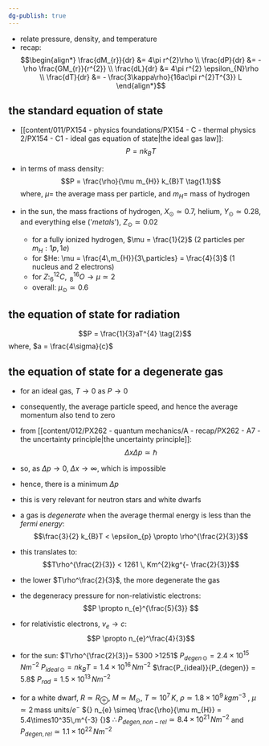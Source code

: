 ```yaml
---
dg-publish: true
---
```


- relate pressure, density, and temperature 
- recap: 
$$\begin{align*}
\frac{dM_{r}}{dr} &= 4\pi r^{2}\rho \\
\frac{dP}{dr} &= - \rho \frac{GM_{r}}{r^{2}} \\
\frac{dL}{dr} &= 4\pi r^{2} \epsilon_{N}\rho \\
\frac{dT}{dr} &= - \frac{3\kappa\rho}{16ac\pi r^{2}T^{3}} L
\end{align*}$$
## the standard equation of state
- [[content/011/PX154 - physics foundations/PX154 - C - thermal physics 2/PX154 - C1 - ideal gas equation of state\|the ideal gas law]]: 
$$P = nk_{B}T \tag{1}$$
- in terms of mass density: 
$$P = \frac{\rho}{\mu m_{H}} k_{B}T \tag{1.1}$$
	where, $\mu=$ the average mass per particle, and $m_{H}=$ mass of hydrogen

- in the sun, the mass fractions of hydrogen, $X_{\odot} \simeq 0.7$, helium, $Y_{\odot} \simeq 0.28$, and everything else ('*metals*'), $Z_{\odot} \simeq 0.02$
	- for a fully ionized hydrogen, $\mu = \frac{1}{2}$ (2 particles per $m_{H}: 1p,1e$)
	- for $He: \mu = \frac{4\,m_{H}}{3\,particles} = \frac{4}{3}$ (1 nucleus and 2 electrons)
	- for $Z: _{6}^{12}C, \;_{8}^{16}O \to \mu \simeq 2$
	- overall: $\mu_{\odot} \simeq 0.6$

## the equation of state for radiation
$$P = \frac{1}{3}aT^{4} \tag{2}$$
where, $a = \frac{4\sigma}{c}$
## the equation of state for a degenerate gas
- for an ideal gas, $T\to0$ as $P\to0$
- consequently, the average particle speed, and hence the average momentum also tend to zero
- from [[content/012/PX262 - quantum mechanics/A - recap/PX262 - A7 - the uncertainty principle\|the uncertainty principle]]: 
$$\Delta x \Delta p \simeq \hbar$$
- so, as $\Delta p \to 0, \; \Delta x \to \infty$, which is impossible
- hence, there is a minimum $\Delta p$
- this is very relevant for neutron stars and white dwarfs

- a gas is *degenerate* when the average thermal energy is less than the *fermi energy*:
$$\frac{3}{2} k_{B}T  < \epsilon_{p} \propto \rho^{\frac{2}{3}}$$
- this translates to: 
$$T\rho^{\frac{2}{3}} < 1261 \, Km^{2}kg^{- \frac{2}{3}}$$
- the lower $T\rho^\frac{2}{3}$, the more degenerate the gas
- the degeneracy pressure for non-relativistic electrons: 
$$P \propto n_{e}^{\frac{5}{3}} $$
- for relativistic electrons, $v_{e} \to c:$ 
$$P \propto n_{e}^\frac{4}{3}$$
- for the sun: $T\rho^{\frac{2}{3}}= 5300 >1251$
	$P_{degen\,\odot} = 2.4\times10^{15}\,Nm^{-2}$
	$P_{ideal\,\odot} = nk_{B}T = 1.4\times10^{16}\,Nm^{-2}$
	$\frac{P_{ideal}}{P_{degen}} = 5.8$
	$P_{rad} = 1.5\times10^{13}\,Nm^{-2}$

- for a white dwarf, 
	$R\simeq R_{\oplus}$, 
	$M\simeq M_{\odot}$, 
	$T\simeq 10^{7}\,K$, 
	$\rho \simeq 1.8\times10^{9}\,kgm^{-3}$ , 
	$\mu \simeq 2\, \text{mass units}/e^{-}$
	${} n_{e} \simeq \frac{\rho}{\mu m_{H}} = 5.4\times10^35\,m^{-3} {}$ 
	$\therefore P_{degen,\,non-rel} \simeq 8.4\times10^{21}\,Nm^{-2}$ and $P_{degen,\,rel} \simeq 1.1\times10^{22}\,Nm^{-2}$

